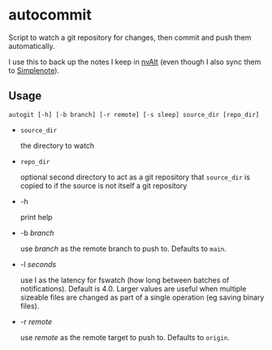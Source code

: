 # autocommit

Script to watch a git repository for changes, then commit and push them
automatically.

I use this to back up the notes I keep in [nvAlt][nv] (even
though I also sync them to [Simplenote][sn]).

[nv]: https://brettterpstra.com/projects/nvalt/
[sn]: https://simplenote.com


## Usage

    autogit [-h] [-b branch] [-r remote] [-s sleep] source_dir [repo_dir]

* `source_dir`

    the directory to watch

* `repo_dir`

    optional second directory to act as a git repository that `source_dir` is
    copied to if the source is not itself a git repository

* -h

    print help

* -b *branch*

    use *branch* as the remote branch to push to. Defaults to `main`.

* -l *seconds*

    use I<seconds> as the latency for fswatch (how long between batches of
    notifications). Default is 4.0. Larger values are useful when multiple
    sizeable files are changed as part of a single operation (eg saving
    binary files).

* -r *remote*

    use *remote* as the remote target to push to. Defaults to `origin`.
